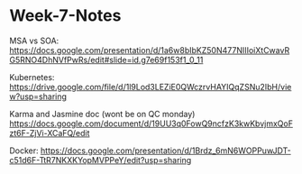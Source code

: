 # Week-7-Notes

MSA vs SOA: https://docs.google.com/presentation/d/1a6w8bIbKZ50N477NIIIoiXtCwavRG5RNO4DhNVfPwRs/edit#slide=id.g7e69f153f1_0_11

Kubernetes: https://drive.google.com/file/d/1l9Lod3LEZiE0QWczrvHAYIQqZSNu2IbH/view?usp=sharing

Karma and Jasmine doc (wont be on QC monday) https://docs.google.com/document/d/19UU3q0FowQ9ncfzK3kwKbvjmxQoFzt6F-ZjVi-XCaFQ/edit

Docker: https://docs.google.com/presentation/d/1Brdz_6mN6WOPPuwJDT-c51d6F-TtR7NKXKYopMVPPeY/edit?usp=sharing

